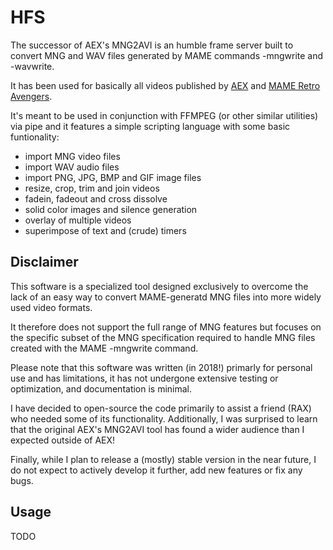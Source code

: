 # HFS

The successor of AEX's MNG2AVI is an humble frame server built to convert MNG and WAV files generated by MAME commands -mngwrite and -wavwrite.

It has been used for basically all videos published by [AEX](https://www.youtube.com/arcadeextreme) and [MAME Retro Avengers](https://www.youtube.com/mameretroavengers).

It's meant to be used in conjunction with FFMPEG (or other similar utilities) via pipe and it features a simple scripting language with some basic funtionality:
- import MNG video files
- import WAV audio files
- import PNG, JPG, BMP and GIF image files
- resize, crop, trim and join videos
- fadein, fadeout and cross dissolve
- solid color images and silence generation
- overlay of multiple videos
- superimpose of text and (crude) timers

## Disclaimer

This software is a specialized tool designed exclusively to overcome the lack of an easy way to convert MAME-generatd MNG files into more widely used video formats.

It therefore does not support the full range of MNG features but focuses on the specific subset of the MNG specification required to handle MNG files created with the MAME -mngwrite command.

Please note that this software was written (in 2018!) primarly for personal use and has limitations, it has not undergone extensive testing or optimization, and documentation is minimal.

I have decided to open-source the code primarily to assist a friend (RAX) who needed some of its functionality. Additionally, I was surprised to learn that the original AEX's MNG2AVI tool has found a wider audience than I expected outside of AEX!

Finally, while I plan to release a (mostly) stable version in the near future, I do not expect to actively develop it further, add new features or fix any bugs.
 
## Usage

TODO